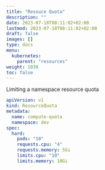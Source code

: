 ```yaml
---
title: "Resouce Quota"
description: ""
date: 2023-07-18T08:11:02+02:00
lastmod: 2023-07-18T08:11:02+02:00
draft: false
images: []
type: docs
menu:
  kubernetes:
    parent: "resources"
weight: 1030
toc: false
---
```

Limiting a namespace resource quota

```yaml
apiVersion: v1
kind: ResourceQuota
metadata:
  name: compute-quota
  namespace: dev
spec:
  hard:
    pods: "10"
    requests.cpu: "4"
    requests.memory: 5Gi
    limits.cpu: "10"
    limits.memory: 10Gi
```